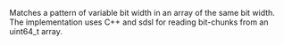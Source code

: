 Matches a pattern of variable bit width in an array of the same bit width.
The implementation uses C++ and sdsl for reading bit-chunks from an uint64_t array.
